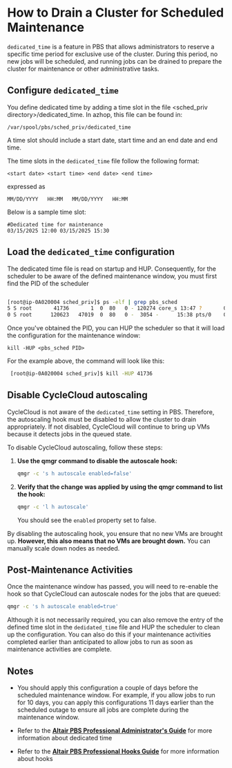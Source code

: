 # How to Drain a Cluster for Scheduled Maintenance

`dedicated_time` is a feature in PBS that allows administrators to reserve a specific time period for exclusive use of the cluster. During this period, no new jobs will be scheduled, and running jobs can be drained to prepare the cluster for maintenance or other administrative tasks.

## Configure `dedicated_time`

You define dedicated time by adding a time slot in the file <sched_priv directory>/dedicated_time. In azhop, this file can be found in: 

`/var/spool/pbs/sched_priv/dedicated_time` 

A time slot should include a start date, start time and an end date and end time.  

The time slots in the `dedicated_time` file follow the following format:

`<start date> <start time> <end date> <end time>`

expressed as

`MM/DD/YYYY   HH:MM   MM/DD/YYYY   HH:MM`

Below is a sample time slot: 
```
#Dedicated time for maintenance
03/15/2025 12:00 03/15/2025 15:30
```

## Load the `dedicated_time` configuration 
The dedicated time file is read on startup and HUP. Consequently, for the scheduler to be aware of the defined maintenance window, you must first find the PID of the scheduler

```bash

[root@ip-0A020004 sched_priv]$ ps -elf | grep pbs_sched
5 S root       41736       1  0  80   0 - 120274 core_s 13:47 ?       00:00:00 /opt/pbs/sbin/pbs_sched  # this is the scheduler process and the PID is 41736
0 S root      120623   47019  0  80   0 -  3054 -      15:38 pts/0    00:00:00 grep --color=auto pbs_sched

```

Once you've obtained the PID, you can HUP the scheduler so that it will load the configuration for the maintenance window:

`kill -HUP <pbs_sched PID>`

For the example above, the command will look like this:

```bash
 [root@ip-0A020004 sched_priv]$ kill -HUP 41736  
```
## Disable CycleCloud autoscaling 

CycleCloud is not aware of the `dedicated_time` setting in PBS. Therefore, the autoscaling hook must be disabled to allow the cluster to drain appropriately. If not disabled, CycleCloud will continue to bring up VMs because it detects jobs in the queued state.

To disable CycleCloud autoscaling, follow these steps:

<ol>

<li><strong>Use the qmgr command to disable the autoscale hook:</strong></li>

```bash
qmgr -c 's h autoscale enabled=false'
```

<li><strong>Verify that the change was applied by using the qmgr command to list the hook:</strong></li>

```bash
qmgr -c 'l h autoscale'
```
You should see the `enabled` property set to false. 

</ol> 

By disabling the autoscaling hook, you ensure that no new VMs are brought up. **However, this also means that no VMs are brought down.** You can manually scale down nodes as needed. 

## Post-Maintenance Activities 

Once the maintenance window has passed, you will need to re-enable the hook so that CycleCloud can autoscale nodes for the jobs that are queued: 

```bash
qmgr -c 's h autoscale enabled=true'
```

Although it is not necessarily required, you can also remove the entry of the defined time slot in the `dedidated_time` file and HUP the scheduler to clean up the configuration. You can also do this if your maintenance activities completed earlier than anticipated to allow jobs to run as soon as maintenance activities are complete. 

## Notes

<ul>
<li>

You should apply this configuration a couple of days before the scheduled maintenance window. For example, if you allow jobs to run for 10 days, you can apply this configurations 11 days earlier than the scheduled outage to ensure all jobs are complete during the maintenance window.     
</li>
<li>

Refer to the **[Altair PBS Professional Administrator's Guide](https://2021.help.altair.com/2021.1/PBSProfessional/PBSAdminGuide2021.1.pdf)** for more information about dedicated time
</li>
<li>

Refer to the **[Altair PBS Professional Hooks Guide](https://2021.help.altair.com/2021.1.2/PBS%20Professional/PBSHooks2021.1.2.pdf)** for more information about hooks 
</li>
</ul>



